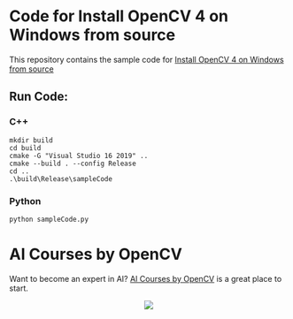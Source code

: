 # Code for Install OpenCV 4 on Windows from source

This repository contains the sample code for [Install OpenCV 4 on Windows from source](https://learnopencv.com/install-opencv-4-on-windows/)

## Run Code:

### C++
```
mkdir build
cd build
cmake -G "Visual Studio 16 2019" ..
cmake --build . --config Release
cd ..
.\build\Release\sampleCode
```

### Python
```
python sampleCode.py 
```

# AI Courses by OpenCV

Want to become an expert in AI? [AI Courses by OpenCV](https://opencv.org/courses/) is a great place to start. 

<a href="https://opencv.org/courses/">
<p align="center"> 
<img src="https://www.learnopencv.com/wp-content/uploads/2020/04/AI-Courses-By-OpenCV-Github.png">
</p>
</a>
